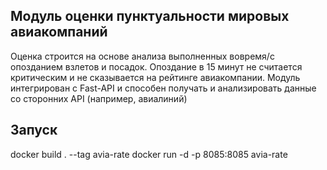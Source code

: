 ## Модуль оценки пунктуальности мировых авиакомпаний
Оценка строится на основе анализа выполненных вовремя/с опозданием взлетов и посадок. Опоздание в 15 минут не считается критическим и не сказывается на рейтинге авиакомпании. Модуль интегрирован с Fast-API и способен получать и анализировать данные со сторонних API (например, авиалиний)

## Запуск
docker build . --tag avia-rate
docker run -d -p 8085:8085 avia-rate

 
